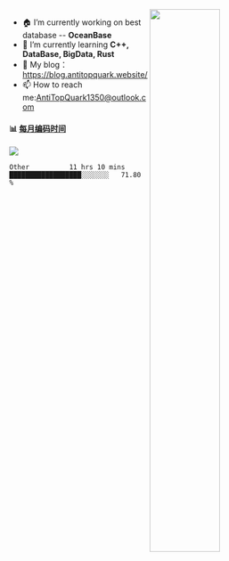 
<img align="right" width="50%" src="https://github-readme-stats.vercel.app/api?username=AntiTopQuark&show_icons=true&count_private=true&hide=prs&theme=default_repocard">

- 🏠 I’m currently working on best database -- **OceanBase**
- 🌱 I’m currently learning **C++, DataBase, BigData, Rust**
- 🔭 My blog： https://blog.antitopquark.website/ 
- 📫 How to reach me:AntiTopQuark1350@outlook.com


#### :bar_chart: [每月编码时间](https://github.com/muety/wakapi)
![](https://wakatime.com/badge/user/7c1fa5d4-8b08-4e79-8279-966e71bac2d4.svg)

<!--START_SECTION:waka-->

```text
Other          11 hrs 10 mins  ██████████████████░░░░░░░   71.80 %
```

<!--END_SECTION:waka-->

